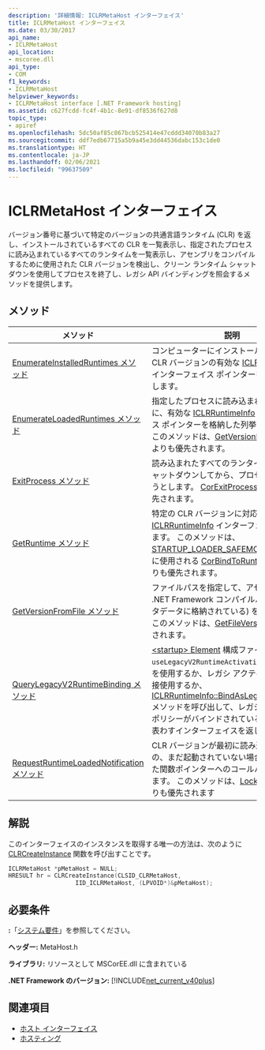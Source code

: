 ```yaml
---
description: '詳細情報: ICLRMetaHost インターフェイス'
title: ICLRMetaHost インターフェイス
ms.date: 03/30/2017
api_name:
- ICLRMetaHost
api_location:
- mscoree.dll
api_type:
- COM
f1_keywords:
- ICLRMetaHost
helpviewer_keywords:
- ICLRMetaHost interface [.NET Framework hosting]
ms.assetid: c627fcdd-fc4f-4b1c-8e91-df8536f627d8
topic_type:
- apiref
ms.openlocfilehash: 5dc50af85c067bcb525414e47cddd34070b83a27
ms.sourcegitcommit: ddf7edb67715a5b9a45e3dd44536dabc153c1de0
ms.translationtype: HT
ms.contentlocale: ja-JP
ms.lasthandoff: 02/06/2021
ms.locfileid: "99637509"
---
```

# <a name="iclrmetahost-interface"></a>ICLRMetaHost インターフェイス

バージョン番号に基づいて特定のバージョンの共通言語ランタイム (CLR) を返し、インストールされているすべての CLR を一覧表示し、指定されたプロセスに読み込まれているすべてのランタイムを一覧表示し、アセンブリをコンパイルするために使用された CLR バージョンを検出し、クリーン ランタイム シャットダウンを使用してプロセスを終了し、レガシ API バインディングを照会するメソッドを提供します。  
  
## <a name="methods"></a>メソッド  
  
|メソッド|説明|  
|------------|-----------------|  
|[EnumerateInstalledRuntimes メソッド](iclrmetahost-enumerateinstalledruntimes-method.md)|コンピューターにインストールされている各 CLR バージョンの有効な [ICLRRuntimeInfo](iclrruntimeinfo-interface.md) インターフェイス ポインターを含む列挙を返します。|  
|[EnumerateLoadedRuntimes メソッド](iclrmetahost-enumerateloadedruntimes-method.md)|指定したプロセスに読み込まれる CLR ごとに、有効な [ICLRRuntimeInfo](iclrruntimeinfo-interface.md) インターフェイス ポインターを格納した列挙型を返します。 このメソッドは、[GetVersionFromProcess](getversionfromprocess-function.md) よりも優先されます。|  
|[ExitProcess メソッド](iclrmetahost-exitprocess-method.md)|読み込まれたすべてのランタイムを正常にシャットダウンしてから、プロセスを終了しようとします。 [CorExitProcess](corexitprocess-function.md) 関数よりも優先されます。|  
|[GetRuntime メソッド](iclrmetahost-getruntime-method.md)|特定の CLR バージョンに対応する [ICLRRuntimeInfo](iclrruntimeinfo-interface.md) インターフェイスを取得します。 このメソッドは、[STARTUP_LOADER_SAFEMODE](startup-flags-enumeration.md)フラグと共に使用される [CorBindToRuntimeEx](corbindtoruntimeex-function.md) 関数よりも優先されます。|  
|[GetVersionFromFile メソッド](iclrmetahost-getversionfromfile-method.md)|ファイルパスを指定して、アセンブリの元の .NET Framework コンパイルバージョン (メタデータに格納されている) を取得します。 このメソッドは、[GetFileVersion](getfileversion-function.md) よりも優先されます。|  
|[QueryLegacyV2RuntimeBinding メソッド](iclrmetahost-querylegacyv2runtimebinding-method.md)|[\<startup> Element](../../configure-apps/file-schema/startup/startup-element.md) 構成ファイル エントリの `useLegacyV2RuntimeActivationPolicy` 属性を使用するか、レガシ アクティブ化 API を直接使用するか、[ICLRRuntimeInfo::BindAsLegacyV2Runtime](iclrruntimeinfo-bindaslegacyv2runtime-method.md) メソッドを呼び出して、レガシ アクティブ化ポリシーがバインドされているランタイムを表わすインターフェイスを返します。|  
|[RequestRuntimeLoadedNotification メソッド](iclrmetahost-requestruntimeloadednotification-method.md)|CLR バージョンが最初に読み込まれたものの、まだ起動されていない場合に、指定された関数ポインターへのコールバックを保証します。 このメソッドは、[LockClrVersion](lockclrversion-function.md) よりも優先されます|  
  
## <a name="remarks"></a>解説  

 このインターフェイスのインスタンスを取得する唯一の方法は、次のように [CLRCreateInstance](clrcreateinstance-function.md) 関数を呼び出すことです。  
  
```cpp  
ICLRMetaHost *pMetaHost = NULL;  
HRESULT hr = CLRCreateInstance(CLSID_CLRMetaHost,  
                   IID_ICLRMetaHost, (LPVOID*)&pMetaHost);  
```  
  
## <a name="requirements"></a>必要条件  

 **:**「[システム要件](../../get-started/system-requirements.md)」を参照してください。  
  
 **ヘッダー:** MetaHost.h  
  
 **ライブラリ:** リソースとして MSCorEE.dll に含まれている  
  
 **.NET Framework のバージョン:** [!INCLUDE[net_current_v40plus](../../../../includes/net-current-v40plus-md.md)]  
  
## <a name="see-also"></a>関連項目

- [ホスト インターフェイス](hosting-interfaces.md)
- [ホスティング](index.md)
